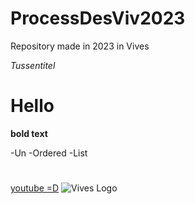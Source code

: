 # ProcessDesViv2023
Repository made in 2023 in Vives

*Tussentitel*

# Hello
**bold text** 

-Un
-Ordered
-List
#
[youtube =D](https:www/youtube.be)
![Vives Logo]("img/vives_logoSelle_some.png)
